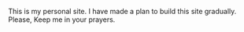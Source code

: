 This is my personal site. I have made a plan to build this site gradually. Please, Keep me in your prayers.
